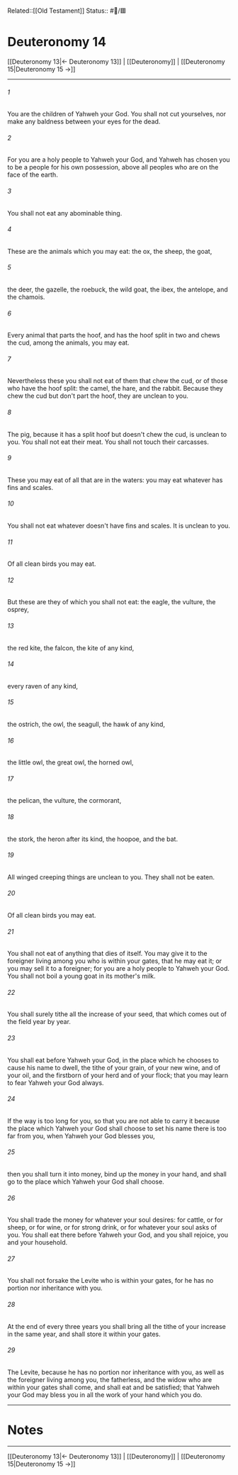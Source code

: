 Related::[[Old Testament]]
Status:: #📖/🟥
# Deuteronomy 14

[[Deuteronomy 13|← Deuteronomy 13]] | [[Deuteronomy]] | [[Deuteronomy 15|Deuteronomy 15 →]]
***



###### 1 
You are the children of Yahweh your God. You shall not cut yourselves, nor make any baldness between your eyes for the dead. 

###### 2 
For you are a holy people to Yahweh your God, and Yahweh has chosen you to be a people for his own possession, above all peoples who are on the face of the earth. 

###### 3 
You shall not eat any abominable thing. 

###### 4 
These are the animals which you may eat: the ox, the sheep, the goat, 

###### 5 
the deer, the gazelle, the roebuck, the wild goat, the ibex, the antelope, and the chamois. 

###### 6 
Every animal that parts the hoof, and has the hoof split in two and chews the cud, among the animals, you may eat. 

###### 7 
Nevertheless these you shall not eat of them that chew the cud, or of those who have the hoof split: the camel, the hare, and the rabbit. Because they chew the cud but don't part the hoof, they are unclean to you. 

###### 8 
The pig, because it has a split hoof but doesn't chew the cud, is unclean to you. You shall not eat their meat. You shall not touch their carcasses. 

###### 9 
These you may eat of all that are in the waters: you may eat whatever has fins and scales. 

###### 10 
You shall not eat whatever doesn't have fins and scales. It is unclean to you. 

###### 11 
Of all clean birds you may eat. 

###### 12 
But these are they of which you shall not eat: the eagle, the vulture, the osprey, 

###### 13 
the red kite, the falcon, the kite of any kind, 

###### 14 
every raven of any kind, 

###### 15 
the ostrich, the owl, the seagull, the hawk of any kind, 

###### 16 
the little owl, the great owl, the horned owl, 

###### 17 
the pelican, the vulture, the cormorant, 

###### 18 
the stork, the heron after its kind, the hoopoe, and the bat. 

###### 19 
All winged creeping things are unclean to you. They shall not be eaten. 

###### 20 
Of all clean birds you may eat. 

###### 21 
You shall not eat of anything that dies of itself. You may give it to the foreigner living among you who is within your gates, that he may eat it; or you may sell it to a foreigner; for you are a holy people to Yahweh your God. You shall not boil a young goat in its mother's milk. 

###### 22 
You shall surely tithe all the increase of your seed, that which comes out of the field year by year. 

###### 23 
You shall eat before Yahweh your God, in the place which he chooses to cause his name to dwell, the tithe of your grain, of your new wine, and of your oil, and the firstborn of your herd and of your flock; that you may learn to fear Yahweh your God always. 

###### 24 
If the way is too long for you, so that you are not able to carry it because the place which Yahweh your God shall choose to set his name there is too far from you, when Yahweh your God blesses you, 

###### 25 
then you shall turn it into money, bind up the money in your hand, and shall go to the place which Yahweh your God shall choose. 

###### 26 
You shall trade the money for whatever your soul desires: for cattle, or for sheep, or for wine, or for strong drink, or for whatever your soul asks of you. You shall eat there before Yahweh your God, and you shall rejoice, you and your household. 

###### 27 
You shall not forsake the Levite who is within your gates, for he has no portion nor inheritance with you. 

###### 28 
At the end of every three years you shall bring all the tithe of your increase in the same year, and shall store it within your gates. 

###### 29 
The Levite, because he has no portion nor inheritance with you, as well as the foreigner living among you, the fatherless, and the widow who are within your gates shall come, and shall eat and be satisfied; that Yahweh your God may bless you in all the work of your hand which you do.

---
# Notes


***
[[Deuteronomy 13|← Deuteronomy 13]] | [[Deuteronomy]] | [[Deuteronomy 15|Deuteronomy 15 →]]
